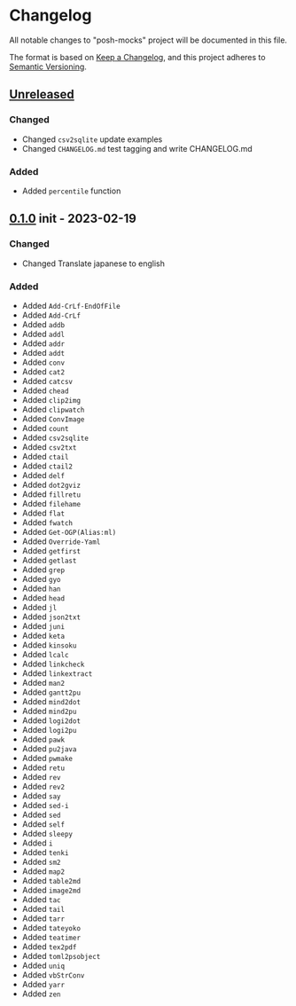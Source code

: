 # Changelog

All notable changes to "posh-mocks" project will be documented in this file.

The format is based on [Keep a Changelog](https://keepachangelog.com/en/1.0.0/),
and this project adheres to [Semantic Versioning](https://semver.org/spec/v2.0.0.html).


## [Unreleased]

### Changed

- Changed `csv2sqlite` update examples
- Changed `CHANGELOG.md` test tagging and write CHANGELOG.md

### Added

- Added `percentile` function


## [0.1.0] init - 2023-02-19

### Changed

- Changed Translate japanese to english

### Added 

- Added `Add-CrLf-EndOfFile`
- Added `Add-CrLf`
- Added `addb`
- Added `addl`
- Added `addr`
- Added `addt`
- Added `conv`
- Added `cat2`
- Added `catcsv`
- Added `chead`
- Added `clip2img`
- Added `clipwatch`
- Added `ConvImage`
- Added `count`
- Added `csv2sqlite`
- Added `csv2txt`
- Added `ctail`
- Added `ctail2`
- Added `delf`
- Added `dot2gviz`
- Added `fillretu`
- Added `filehame`
- Added `flat`
- Added `fwatch`
- Added `Get-OGP(Alias:ml)`
- Added `Override-Yaml`
- Added `getfirst`
- Added `getlast`
- Added `grep`
- Added `gyo`
- Added `han`
- Added `head`
- Added `jl`
- Added `json2txt`
- Added `juni`
- Added `keta`
- Added `kinsoku`
- Added `lcalc`
- Added `linkcheck`
- Added `linkextract`
- Added `man2`
- Added `gantt2pu`
- Added `mind2dot`
- Added `mind2pu`
- Added `logi2dot`
- Added `logi2pu`
- Added `pawk`
- Added `pu2java`
- Added `pwmake`
- Added `retu`
- Added `rev`
- Added `rev2`
- Added `say`
- Added `sed-i`
- Added `sed`
- Added `self`
- Added `sleepy`
- Added `i`
- Added `tenki`
- Added `sm2`
- Added `map2`
- Added `table2md`
- Added `image2md`
- Added `tac`
- Added `tail`
- Added `tarr`
- Added `tateyoko`
- Added `teatimer`
- Added `tex2pdf`
- Added `toml2psobject`
- Added `uniq`
- Added `vbStrConv`
- Added `yarr`
- Added `zen`


[unreleased]: https://github.com/btklab/posh-mocks/compare/v0.1.0..HEAD
[0.1.0]: https://github.com/btklab/posh-mocks/releases/tag/v0.1.0

